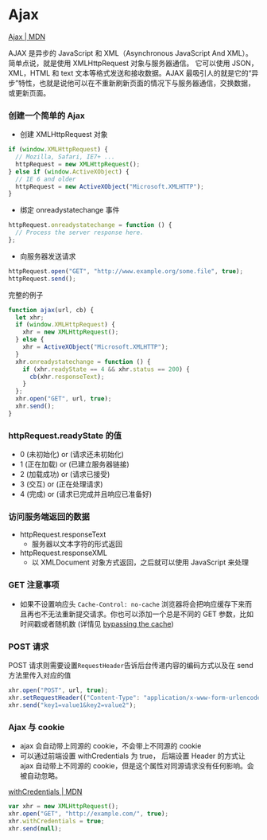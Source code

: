 # Ajax

[Ajax | MDN](https://developer.mozilla.org/zh-CN/docs/Web/Guide/AJAX)

AJAX 是异步的 JavaScript 和 XML（Asynchronous JavaScript And XML）。简单点说，就是使用 XMLHttpRequest 对象与服务器通信。 它可以使用 JSON，XML，HTML 和 text 文本等格式发送和接收数据。AJAX 最吸引人的就是它的“异步”特性，也就是说他可以在不重新刷新页面的情况下与服务器通信，交换数据，或更新页面。

### 创建一个简单的 Ajax

- 创建 XMLHttpRequest 对象

```js
if (window.XMLHttpRequest) {
  // Mozilla, Safari, IE7+ ...
  httpRequest = new XMLHttpRequest();
} else if (window.ActiveXObject) {
  // IE 6 and older
  httpRequest = new ActiveXObject("Microsoft.XMLHTTP");
}
```

- 绑定 onreadystatechange 事件

```js
httpRequest.onreadystatechange = function () {
  // Process the server response here.
};
```

- 向服务器发送请求

```js
httpRequest.open("GET", "http://www.example.org/some.file", true);
httpRequest.send();
```

完整的例子

```js
function ajax(url, cb) {
  let xhr;
  if (window.XMLHttpRequest) {
    xhr = new XMLHttpRequest();
  } else {
    xhr = ActiveXObject("Microsoft.XMLHTTP");
  }
  xhr.onreadystatechange = function () {
    if (xhr.readyState == 4 && xhr.status == 200) {
      cb(xhr.responseText);
    }
  };
  xhr.open("GET", url, true);
  xhr.send();
}
```

### httpRequest.readyState 的值

- 0 (未初始化) or (请求还未初始化)
- 1 (正在加载) or (已建立服务器链接)
- 2 (加载成功) or (请求已接受)
- 3 (交互) or (正在处理请求)
- 4 (完成) or (请求已完成并且响应已准备好)

### 访问服务端返回的数据

- httpRequest.responseText
  - 服务器以文本字符的形式返回
- httpRequest.responseXML
  - 以 XMLDocument 对象方式返回，之后就可以使用 JavaScript 来处理

### GET 注意事项

- 如果不设置响应头 `Cache-Control: no-cache` 浏览器将会把响应缓存下来而且再也不无法重新提交请求。你也可以添加一个总是不同的 GET 参数，比如时间戳或者随机数 (详情见 [bypassing the cache](https://developer.mozilla.org/en-US/docs/Web/API/XMLHttpRequest/Using_XMLHttpRequest#Bypassing_the_cache))

### POST 请求

POST 请求则需要设置`RequestHeader`告诉后台传递内容的编码方式以及在 send 方法里传入对应的值

```js
xhr.open("POST", url, true);
xhr.setRequestHeader(("Content-Type": "application/x-www-form-urlencoded"));
xhr.send("key1=value1&key2=value2");
```

### Ajax 与 cookie

- ajax 会自动带上同源的 cookie，不会带上不同源的 cookie
- 可以通过前端设置 withCredentials 为 true， 后端设置 Header 的方式让 ajax 自动带上不同源的 cookie，但是这个属性对同源请求没有任何影响。会被自动忽略。

[withCredentials | MDN](https://developer.mozilla.org/zh-CN/docs/Web/API/XMLHttpRequest/withCredentials)

```js
var xhr = new XMLHttpRequest();
xhr.open("GET", "http://example.com/", true);
xhr.withCredentials = true;
xhr.send(null);
```
